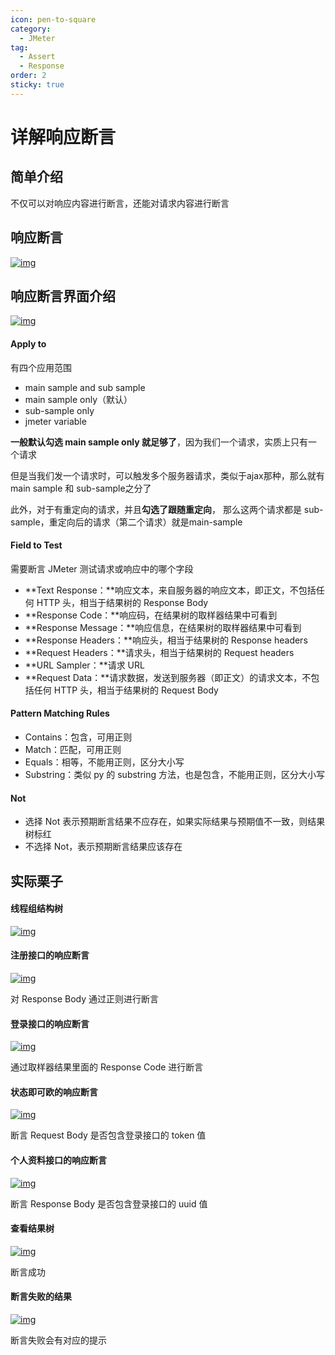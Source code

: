 ```yaml
---
icon: pen-to-square
category:
  - JMeter
tag:
  - Assert
  - Response
order: 2
sticky: true
---
```




# 详解响应断言

## 简单介绍

不仅可以对响应内容进行断言，还能对请求内容进行断言

 

## 响应断言

[![img](/assets/jmeter/1896874-20200825092607564-1160861641.png)](https://img2020.cnblogs.com/blog/1896874/202008/1896874-20200825092607564-1160861641.png)

 

## 响应断言界面介绍

[![img](/assets/jmeter/1896874-20200825092616969-750209844.png)](https://img2020.cnblogs.com/blog/1896874/202008/1896874-20200825092616969-750209844.png)

#### Apply to

有四个应用范围

- main sample and sub sample
- main sample only（默认）
- sub-sample only
- jmeter variable

**一般默认勾选 main sample only 就足够了**，因为我们一个请求，实质上只有一个请求

但是当我们发一个请求时，可以触发多个服务器请求，类似于ajax那种，那么就有main sample 和 sub-sample之分了

此外，对于有重定向的请求，并且**勾选了跟随重定向**， 那么这两个请求都是 sub-sample，重定向后的请求（第二个请求）就是main-sample

 

#### Field to Test

需要断言 JMeter 测试请求或响应中的哪个字段

- **Text Response：**响应文本，来自服务器的响应文本，即正文，不包括任何 HTTP 头，相当于结果树的 Response Body
- **Response Code：**响应码，在结果树的取样器结果中可看到
- **Response Message：**响应信息，在结果树的取样器结果中可看到
- **Response Headers：**响应头，相当于结果树的 Response headers
- **Request Headers：**请求头，相当于结果树的 Request headers 
- **URL Sampler：**请求 URL
- **Request Data：**请求数据，发送到服务器（即正文）的请求文本，不包括任何 HTTP 头，相当于结果树的 Request Body

 

#### Pattern Matching Rules

- Contains：包含，可用正则
- Match：匹配，可用正则
- Equals：相等，不能用正则，区分大小写
- Substring：类似 py 的 substring 方法，也是包含，不能用正则，区分大小写

 

#### Not

- 选择 Not 表示预期断言结果不应存在，如果实际结果与预期值不一致，则结果树标红
- 不选择 Not，表示预期断言结果应该存在

 

## 实际栗子

#### 线程组结构树

[![img](/assets/jmeter/1896874-20200825105648140-1364523921.png)](https://img2020.cnblogs.com/blog/1896874/202008/1896874-20200825105648140-1364523921.png)

 

#### 注册接口的响应断言

[![img](/assets/jmeter/1896874-20200825105652786-1378730684.png)](https://img2020.cnblogs.com/blog/1896874/202008/1896874-20200825105652786-1378730684.png)

对 Response Body 通过正则进行断言

 

#### 登录接口的响应断言

[![img](/assets/jmeter/1896874-20200825105723357-329287985.png)](https://img2020.cnblogs.com/blog/1896874/202008/1896874-20200825105723357-329287985.png)

通过取样器结果里面的 Response Code 进行断言

 

#### 状态即可欧的响应断言

[![img](/assets/jmeter/1896874-20200825105745166-384338229.png)](https://img2020.cnblogs.com/blog/1896874/202008/1896874-20200825105745166-384338229.png)

断言 Request Body 是否包含登录接口的 token 值

 

#### 个人资料接口的响应断言

[![img](/assets/jmeter/1896874-20200825105821679-483159932.png)](https://img2020.cnblogs.com/blog/1896874/202008/1896874-20200825105821679-483159932.png)

断言 Response Body 是否包含登录接口的 uuid 值

 

#### 查看结果树

[![img](/assets/jmeter/1896874-20200825105839864-1757326642.png)](https://img2020.cnblogs.com/blog/1896874/202008/1896874-20200825105839864-1757326642.png)

断言成功

 

#### 断言失败的结果

[![img](/assets/jmeter/1896874-20200825105847567-1794211242.png)](https://img2020.cnblogs.com/blog/1896874/202008/1896874-20200825105847567-1794211242.png)

断言失败会有对应的提示